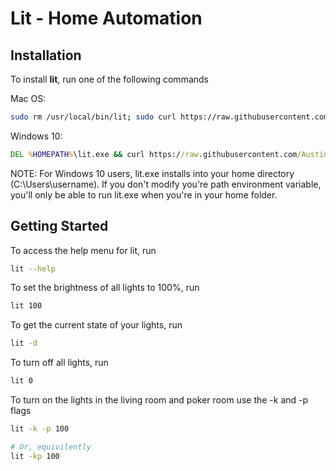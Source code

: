 # Lit - Home Automation

## Installation
To install **lit**, run one of the following commands

Mac OS:
```bash
sudo rm /usr/local/bin/lit; sudo curl https://raw.githubusercontent.com/AustinPAmbrose/lit/main/bin/lit -o /usr/local/bin/lit; sudo chmod a+x /usr/local/bin/lit
```

Windows 10:
```cmd
DEL %HOMEPATH%\lit.exe && curl https://raw.githubusercontent.com/AustinPAmbrose/lit/main/bin/lit -o %HOMEPATH%\lit.exe
```

NOTE: For Windows 10 users, lit.exe installs into your home directory (C:\Users\username). If you don't modify you're path environment variable, you'll only be able to run lit.exe when you're in your home folder.

## Getting Started
To access the help menu for lit, run
```bash
lit --help
```

To set the brightness of all lights to 100%, run
```bash
lit 100
```

To get the current state of your lights, run
```bash
lit -d
```

To turn off all lights, run
```bash
lit 0
```

To turn on the lights in the living room and poker room use the -k and -p flags
```bash
lit -k -p 100

# Or, equivilently
lit -kp 100
```

